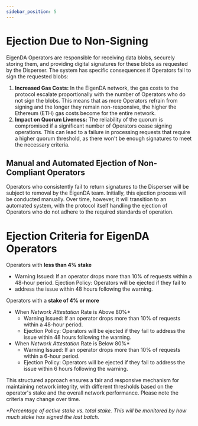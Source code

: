 ```yaml
---
sidebar_position: 5
---
```


# Ejection Due to Non-Signing

EigenDA Operators are responsible for receiving data blobs, securely storing
them, and providing digital signatures for these blobs as requested by the
Disperser. The system has specific consequences if Operators fail to sign the
requested blobs:

1. **Increased Gas Costs:** In the EigenDA network, the gas costs to the
protocol escalate proportionally with the number of Operators who do not sign
the blobs. This means that as more Operators refrain from signing and the longer
they remain non-responsive, the higher the Ethereum (ETH) gas costs become for
the entire network.
2. **Impact on Quorum Liveness:** The reliability of the
quorum is compromised if a significant number of Operators cease signing
operations. This can lead to a failure in processing requests that require a
higher quorum threshold, as there won't be enough signatures to meet the
necessary criteria.

## Manual and Automated Ejection of Non-Compliant Operators

Operators who consistently fail to return signatures to the Disperser will be
subject to removal by the EigenDA team. Initially, this ejection process will be
conducted manually. Over time, however, it will transition to an automated
system, with the protocol itself handling the ejection of Operators who do not
adhere to the required standards of operation.

# Ejection Criteria for EigenDA Operators

Operators with **less than 4% stake**

* Warning Issued: If an operator drops more than 10% of requests within a
  48-hour period.  Ejection Policy: Operators will be ejected if they fail to
* address the issue within 48 hours following the warning.

Operators with a **stake of 4% or more**  

* When _Network Attestation_ Rate is Above 80%\*
  * Warning Issued: If an operator drops more than 10% of requests within a 48-hour period.
  * Ejection Policy: Operators will be ejected if they fail to address the issue within 48 hours following the warning.
* When _Network Attestation_ Rate is Below 80%\*
  * Warning Issued: If an operator drops more than 10% of requests within a 6-hour period.
  * Ejection Policy: Operators will be ejected if they fail to address the issue within 6 hours following the warning.

This structured approach ensures a fair and responsive mechanism for maintaining
network integrity, with different thresholds based on the operator's stake and
the overall network performance. Please note the criteria may change over time.

_\*Percentage of active stake vs. total stake. This will be monitored by how
much stake has signed the last batch._
